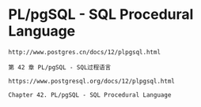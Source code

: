 # PL/pgSQL - SQL Procedural Language

```
http://www.postgres.cn/docs/12/plpgsql.html

第 42 章 PL/pgSQL - SQL过程语言

```

```
https://www.postgresql.org/docs/12/plpgsql.html

Chapter 42. PL/pgSQL - SQL Procedural Language

```


